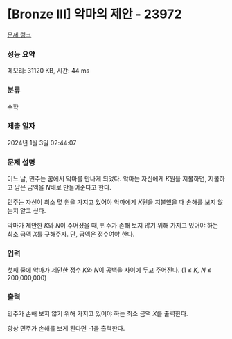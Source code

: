 # [Bronze III] 악마의 제안 - 23972 

[문제 링크](https://www.acmicpc.net/problem/23972) 

### 성능 요약

메모리: 31120 KB, 시간: 44 ms

### 분류

수학

### 제출 일자

2024년 1월 3일 02:44:07

### 문제 설명

<p>어느 날, 민주는 꿈에서 악마를 만나게 되었다. 악마는 자신에게 <em>K</em>원을 지불하면, 지불하고 남은 금액을 <em>N</em>배로 만들어준다고 한다.</p>

<p>민주는 자신이 최소 몇 원을 가지고 있어야 악마에게 <em>K</em>원을 지불했을 때 손해를 보지 않는지 알고 싶다.</p>

<p>악마가 제안한 <em>K</em>와 <em>N</em>이 주어졌을 때, 민주가 손해 보지 않기 위해 가지고 있어야 하는 최소 금액 <em>X</em>를 구해주자. 단, 금액은 정수여야 한다.</p>

### 입력 

 <p>첫째 줄에 악마가 제안한 정수 <em>K</em>와 <em>N</em>이 공백을 사이에 두고 주어진다. (1 ≤ <em>K, N</em> ≤ 200,000,000)</p>

### 출력 

 <p>민주가 손해 보지 않기 위해 가지고 있어야 하는 최소 금액 <em>X</em>를 출력한다.</p>

<p>항상 민주가 손해를 보게 된다면 -1을 출력한다.</p>

